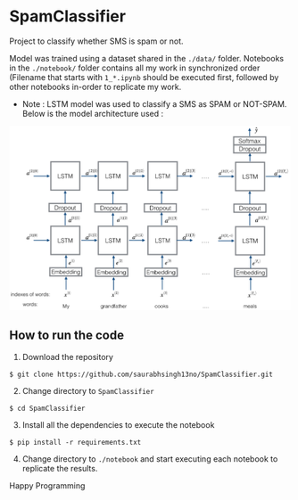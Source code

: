 # SpamClassifier

Project to classify whether SMS is spam or not.

Model was trained using a dataset shared in the `./data/` folder. Notebooks in the `./notebook/` folder contains all my work in synchronized order (Filename that starts with `1_*.ipynb` should be executed first, followed by other notebooks in-order to replicate my work.

* Note : LSTM model was used to classify a SMS as SPAM or NOT-SPAM. Below is the model architecture used :

![this](./data/LSTM_architecture.png)

## How to run the code

1. Download the repository
```
$ git clone https://github.com/saurabhsingh13no/SpamClassifier.git
```

2. Change directory to `SpamClassifier`
```
$ cd SpamClassifier
```

3. Install all the dependencies to execute the notebook
```
$ pip install -r requirements.txt
```

4. Change directory to `./notebook` and start executing each notebook to replicate the results.


Happy Programming
